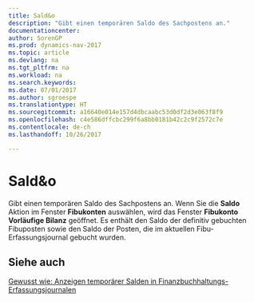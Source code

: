```yaml
---
title: Sald&o
description: "Gibt einen temporären Saldo des Sachpostens an."
documentationcenter: 
author: SorenGP
ms.prod: dynamics-nav-2017
ms.topic: article
ms.devlang: na
ms.tgt_pltfrm: na
ms.workload: na
ms.search.keywords: 
ms.date: 07/01/2017
ms.author: sgroespe
ms.translationtype: HT
ms.sourcegitcommit: a16640e014e157d4dbcaabc53d0df2d3e063f8f9
ms.openlocfilehash: c4e586dffcbc299f6a8bb0181b42c2c9f2572c7e
ms.contentlocale: de-ch
ms.lasthandoff: 10/26/2017

---
```

# <a name="balance"></a>Sald&o
Gibt einen temporären Saldo des Sachpostens an. Wenn Sie die **Saldo** Aktion im Fenster **Fibukonten** auswählen, wird das Fenster **Fibukonto Vorläufige Bilanz** geöffnet. Es enthält den Saldo der definitiv gebuchten Fibuposten sowie den Saldo der Posten, die im aktuellen Fibu-Erfassungsjournal gebucht wurden.  

## <a name="see-also"></a>Siehe auch  
 [Gewusst wie: Anzeigen temporärer Salden in Finanzbuchhaltungs-Erfassungsjournalen](how-to-view-temporary-balances-in-general-ledger-journals.md)

